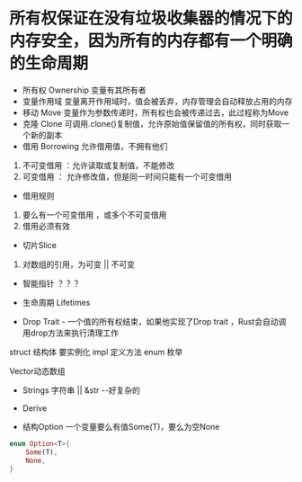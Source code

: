 # 所有权保证在没有垃圾收集器的情况下的内存安全，因为所有的内存都有一个明确的生命周期
- 所有权 Ownership 变量有其所有者
- 变量作用域 变量离开作用域时，值会被丢弃，内存管理会自动释放占用的内存
- 移动 Move 变量作为参数传递时，所有权也会被传递过去，此过程称为Move
- 克隆 Clone 可调用.clone()复制值，允许原始值保留值的所有权，同时获取一个新的副本
- 借用 Borrowing 允许借用值，不拥有他们
 1. 不可变借用 ：允许读取或复制值，不能修改
 2. 可变借用 ： 允许修改值，但是同一时间只能有一个可变借用
- 借用规则 
 1. 要么有一个可变借用 ，或多个不可变借用
 2. 借用必须有效
- 切片Slice 
 1. 对数组的引用，为可变 || 不可变

- 智能指针 ？？？

- 生命周期 Lifetimes

- Drop Trait - 一个值的所有权结束，如果他实现了Drop trait ，Rust会自动调用drop方法来执行清理工作


struct 结构体 要实例化
impl 定义方法
enum 枚举

Vector动态数组
 

- Strings 字符串 || &str --好复杂的  


- Derive 

- 结构Option 一个变量要么有值Some(T)，要么为空None
```   rust
enum Option<T>{
    Some(T),
    None,
}

```